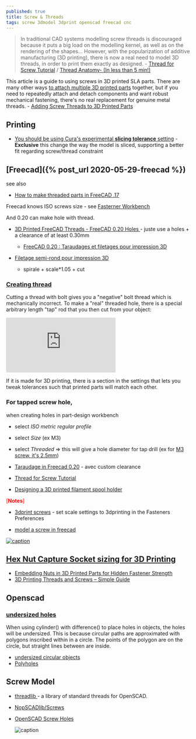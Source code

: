 ```yaml
---
published: true
title: Screw & Threads
tags: screw 3dmodel 3dprint openscad freecad cnc
---
```

> In traditional CAD systems modelling screw threads is discouraged because it puts a big load on the modelling kernel, as well as on the rendering of the shapes... However, with the popularization of additive manufacturing (3D printing), there is now a real need to model 3D threads, in order to print them exactly as designed. - [Thread for Screw Tutorial](https://wiki.freecad.org/Thread_for_Screw_Tutorial) / [Thread Anatomy- (In less than 5 min!)](https://www.youtube.com/watch?v=tkEVwpl2S4Q)

This article is a guide to using screws in 3D printed SLA parts. There are many other ways [to attach multiple 3D printed parts](https://formlabs.com/blog/how-to-create-models-larger-than-your-3d-printers-build-volume/)  together, but if you need to repeatedly attach and detach components and want robust mechanical fastening, there's no real replacement for genuine metal threads. -  [Adding Screw Threads to 3D Printed Parts](https://formlabs.com/blog/adding-screw-threads-3d-printed-parts/)

## Printing

- [You should be using Cura's experimental **slicing tolerance** setting](https://www.youtube.com/watch?v=X6nCKQToOUg) - **Exclusive** this change the way the model is sliced, supporting a better fit regarding screw/thread constraint

## [Freecad]({% post_url 2020-05-29-freecad %})

see also
- [How to make threaded parts in FreeCAD .17](https://www.youtube.com/watch?v=Rmq64GdCPas)

Freecad knows ISO screws size - see [Fasterner Workbench](https://wiki.freecadweb.org/Fasteners_Workbench)

And 0.20 can make hole with thread.
- [3D Printed FreeCAD Threads - FreeCAD 0.20 Holes ](https://www.youtube.com/watch?v=WuKoGOiuHTk) - juste use a holes + a clearance of at least 0.30mm
	- [FreeCAD 0.20 : Taraudages et filetages pour impression 3D](https://www.youtube.com/watch?v=Thgy5RQ5oGs)
    
- [Filetage semi-rond pour impression 3D](https://www.youtube.com/watch?v=F_R2UZ9KwHE)
	- spirale + scale*1.05 + cut

### [Creating thread](https://forum.freecadweb.org/viewtopic.php?t=41892)

Cutting a thread with bolt gives you a "negative" bolt thread which is mechanically incorrect.
To make a "real" threaded hole, there is a special arbitrary length "tap" rod that you then cut from your object: 

![caption](https://forum.freecadweb.org/download/file.php?id=99206)

 If it is made for 3D printing, there is a section in the settings that lets you tweak tolerances such that printed parts will match each other.



### For tapped screw hole,

when creating holes in part-design workbench
- select _ISO metric regular profile_
- select _Size_ (ex M3)
- select  _Threaded_ => this will give a hole diameter for tap drill (ex for [M3 screw, it's 2.5mm](https://www.thingiverse.com/groups/sunhokey-3d-printer-owners/forums/general/topic:5484#comment-838622))

- [Taraudage in Freecad 0.20](https://www.youtube.com/watch?v=C-o0pLB-fmY&t=0s) - avec custom clearance
- [Thread for Screw Tutorial](https://wiki.freecadweb.org/Thread%20for%20Screw%20Tutorial)
- [Designing a 3D printed filament spool holder](https://youtu.be/T4A17KOzd_8?t=433)

<span style="color:red">[**Notes**]</span>
- [3dprint screws](https://forum.freecadweb.org/viewtopic.php?f=3&t=53074) - set scale settings to 3dprinting in the Fasteners Preferences

- [model a screw in freecad](https://www.youtube.com/watch?v=BobzR7ciTRw)

[![caption](https://img.youtube.com/vi/BT0uG0NzERk/0.jpg)](https://www.youtube.com/watch?v=BT0uG0NzERk)

## [Hex Nut Capture Socket sizing for 3D Printing](https://airtripper.com/1594/hex-nut-capture-socket-sizing-for-3d-printing/)

- [Embedding Nuts in 3D Printed Parts for Hidden Fastener Strength ](https://markforged.com/resources/blog/embedding-nuts-3d-printing/)
- [3D Printing Threads and Screws – Simple Guide](https://all3dp.com/2/3d-printing-threads-and-screws-all-you-need-to-know/)


## Openscad
### [undersized holes](https://en.wikibooks.org/wiki/OpenSCAD_User_Manual/The_OpenSCAD_Language#cylinder)

When using cylinder() with difference() to place holes in objects, the holes will be undersized. This is because circular paths are approximated with polygons inscribed within in a circle. The points of the polygon are on the circle, but straight lines between are inside.

- [undersized circular objects](https://en.wikibooks.org/wiki/OpenSCAD_User_Manual/undersized_circular_objects)
- [Polyholes](http://hydraraptor.blogspot.com/2011/02/polyholes.html)

## Screw Model
- [threadlib ](https://github.com/adrianschlatter/threadlib) - a library of standard threads for OpenSCAD.
- [NopSCADlib/Screws](https://github.com/nophead/NopSCADlib/blob/master/readme.md#screws)
- [OpenSCAD Screw Holes](https://www.thingiverse.com/thing:1731893)
    
    ![caption](https://upload.wikimedia.org/wikipedia/commons/thumb/8/85/OpenSCAD_Under_size_hole.jpg/240px-OpenSCAD_Under_size_hole.jpg)
